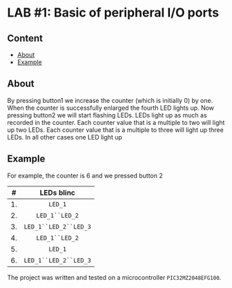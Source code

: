 # LAB #1: Basic of peripheral I/O ports

## Content
* [About](#about)
* [Example](#example)

## About
By pressing button1 we increase the counter (which is initially 0) by one. When the counter is successfully enlarged the fourth LED lights up. Now pressing button2 we will start flashing LEDs. LEDs light up as much as recorded in the counter. Each counter value that is a multiple to two will light up two LEDs. Each counter value that is a multiple to three will light up three LEDs. In all other cases one LED light up

## Example
For example, the counter is 6 and we pressed button 2

| # |LEDs blinc           |
|:-:|:-----:              |
|1. |`LED_1`              |
|2. |`LED_1``LED_2`       |
|3. |`LED_1``LED_2``LED_3`|
|4. |`LED_1``LED_2`       |
|5. |`LED_1`              |
|6. |`LED_1``LED_2``LED_3`|

The project was written and tested on a microcontroller `PIC32MZ2048EFG100`.